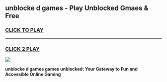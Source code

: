 
## unblocke d games - Play Unblocked Gmaes & Free
<h3>
<a href="https://news.freeplayer.one?title=unblocke_d_games&ref=23F">CLICK TO PLAY</a></h3>
<hr>

<h3>
<a href="https://news.freeplayer.one?title=unblocke_d_games&ref=23F">CLICK 2 PLAY</a>
  
</h3>

<a href="https://news.freeplayer.one?title=unblocke_d_games&ref=23F/"><img src="https://clearcache.store/games.png"></a>


**unblocke d games games unblocked: Your Gateway to Fun and Accessible Online Gaming**
